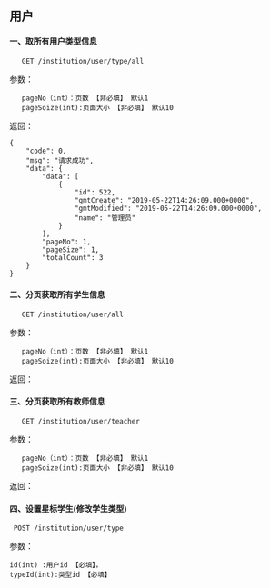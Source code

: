 ## 用户

  
#### 一、取所有用户类型信息
  
       GET /institution/user/type/all
  
参数：
  
       pageNo（int）：页数 【非必填】 默认1
       pageSoize(int):页面大小 【非必填】 默认10
       
返回： 

    {
        "code": 0,
        "msg": "请求成功",
        "data": {
            "data": [
                {
                    "id": 522,
                    "gmtCreate": "2019-05-22T14:26:09.000+0000",
                    "gmtModified": "2019-05-22T14:26:09.000+0000",
                    "name": "管理员"
                }
            ],
            "pageNo": 1,
            "pageSize": 1,
            "totalCount": 3
        }
    }
    

#### 二、分页获取所有学生信息
  
       GET /institution/user/all
  
参数：
  
       pageNo（int）：页数 【非必填】 默认1
       pageSoize(int):页面大小 【非必填】 默认10
       
返回： 


#### 三、分页获取所有教师信息
  
       GET /institution/user/teacher
  
参数：
  
       pageNo（int）：页数 【非必填】 默认1
       pageSoize(int):页面大小 【非必填】 默认10
       
返回： 

#### 四、设置星标学生(修改学生类型)

     POST /institution/user/type
     
参数：

    id(int) :用户id 【必填】，
    typeId(int):类型id 【必填】
